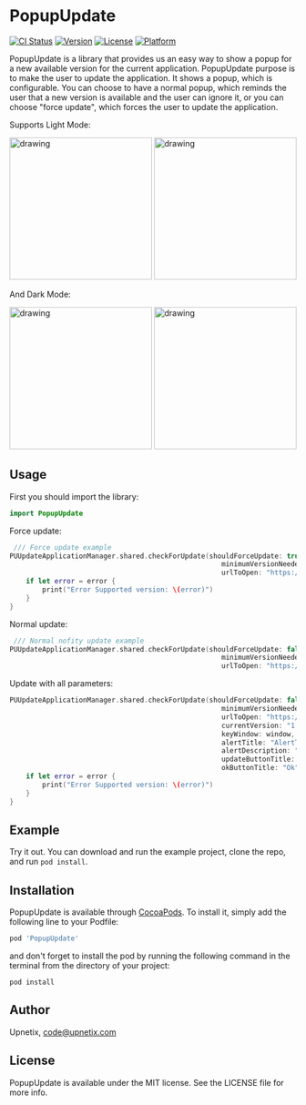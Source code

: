 # PopupUpdate

[![CI Status](https://img.shields.io/travis/nadezhdanikolova/PopupUpdate.svg?style=flat)](https://github.com/upnetix/PopupUpdate)
[![Version](https://img.shields.io/cocoapods/v/PopupUpdate.svg?style=flat)](https://cocoapods.org/pods/PopupUpdate)
[![License](https://img.shields.io/cocoapods/l/PopupUpdate.svg?style=flat)](https://cocoapods.org/pods/PopupUpdate)
[![Platform](https://img.shields.io/cocoapods/p/PopupUpdate.svg?style=flat)](https://cocoapods.org/pods/PopupUpdate)

PopupUpdate is a library that provides us an easy way to show a popup for a new available version for the current application. PopupUpdate purpose is to make the user to update the application. It shows a popup, which is configurable. You can choose to have a normal popup, which reminds the user that a new version is available and the user can ignore it, or you can choose "force update", which forces the user to update the application.

Supports Light Mode:

<img src="https://user-images.githubusercontent.com/53303123/68941792-80374b00-07af-11ea-946e-675fd6c02bcf.png" alt="drawing" width="250"/>

<img src="https://user-images.githubusercontent.com/53303123/68941809-8b8a7680-07af-11ea-824a-d8f4b8d1ce62.png" alt="drawing" width="250"/>

<br>

And Dark Mode:

<img src="https://user-images.githubusercontent.com/53303123/68943411-d0181100-07b3-11ea-8f09-e83ac60a43f3.png" alt="drawing" width="250"/>

<img src="https://user-images.githubusercontent.com/53303123/68943378-b8d92380-07b3-11ea-92e2-f9902b13a9b8.png" alt="drawing" width="250"/>


## Usage

First you should import the library:
```Swift
import PopupUpdate
```

Force update:
```Swift
 /// Force update example
PUUpdateApplicationManager.shared.checkForUpdate(shouldForceUpdate: true,
                                                    minimumVersionNeeded: "1.2.3",
                                                    urlToOpen: "https://www.upnetix.com/") { error in
    if let error = error {
        print("Error Supported version: \(error)")
    }
}
```

Normal update:
```Swift
 /// Normal nofity update example
PUUpdateApplicationManager.shared.checkForUpdate(shouldForceUpdate: false,
                                                    minimumVersionNeeded: "1.2.3",
                                                    urlToOpen: "https://www.upnetix.com/")
```

Update with all parameters:

```Swift
PUUpdateApplicationManager.shared.checkForUpdate(shouldForceUpdate: false,
                                                    minimumVersionNeeded: "2.0.1",
                                                    urlToOpen: "https://www.upnetix.com/",
                                                    currentVersion: "1.0.1",
                                                    keyWindow: window,
                                                    alertTitle: "AlertTitle",
                                                    alertDescription: "AlertDescription",
                                                    updateButtonTitle: "UpdateButton",
                                                    okButtonTitle: "Ok") { error in
    if let error = error {
        print("Error Supported version: \(error)")
    }
}
```


## Example

Try it out. You can download and run the example project, clone the repo, and run `pod install`.

## Installation

PopupUpdate is available through [CocoaPods](https://cocoapods.org). To install
it, simply add the following line to your Podfile:

```ruby
pod 'PopupUpdate'
```

and don't forget to install the pod by running the following command in the terminal from the directory of your project:

```
pod install
```

## Author

Upnetix, code@upnetix.com

## License

PopupUpdate is available under the MIT license. See the LICENSE file for more info.
